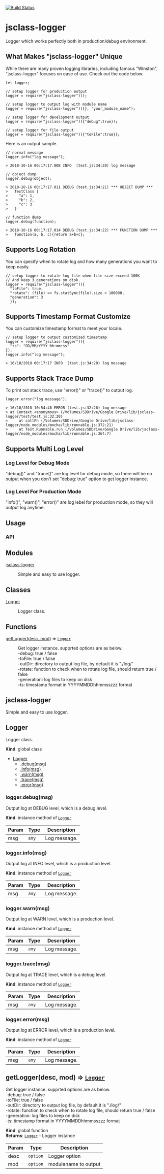 [![Build Status](https://travis-ci.org/kojiy7214/jsclass-logger.svg?branch=master)](https://travis-ci.org/kojiy7214/jsclass-logger)

# jsclass-logger
Logger which works perfectly both in production/debug environment.

## What Makes "jsclass-logger" Unique
While there are many proven logging libraries, including famous "Winston",
"jsclass-logger" focuses on ease of use.
Check out the code below.

```
let logger;

// setup logger for production output
logger = require("jsclass-logger")();

// setup logger to output log with module name
logger = require("jsclass-logger")({}, "your_module_name");

// setup logger for development output
logger = require("jsclass-logger")({"debug":true});

// setup logger for file output
logger = require("jsclass-logger")({"toFile":true});
```  

Here is an output sample.
```
// normal message
logger.info("log message");

> 2018-10-16 00:17:17.008 INFO  (test.js:34:20) log message

// object dump
logger.debug(object);

> 2018-10-16 00:17:17.011 DEBUG (test.js:34:21) *** OBJECT DUMP ***
>   TestClass {
>     "a": 1,
>     "b": 2,
>     "c": 3
>   }

// function dump
logger.debug(function);

> 2018-10-16 00:17:17.014 DEBUG (test.js:34:22) *** FUNCTION DUMP ***
>   function(a, b, c){return a+b+c};
```

## Supports Log Rotation
You can specify when to rotate log and how many generations you want to keep
easily.

```
// setup logger to rotate log file when file size exceed 100K
// And keep 3 generations on disk.
logger = require("jsclass-logger")({
  "toFile": true,
  "rotate": (file) => fs.statSync(file).size > 100000,
  "generation": 3
  });
```

## Supports Timestamp Format Customize
You can customize timestamp format to meet your locale.

```
// setup logger to output customized timestamp
logger = require("jsclass-logger")({
  "ts": "DD/MM/YYYY hh:mm:ss"
});
logger.info("log message");

> 16/10/2018 00:17:17 INFO  (test.js:34:20) log message
```

## Supports Stack Trace Dump
To print out stack trace, use "error()" or "trace()" to output log.

```
logger.error("log message");

> 16/10/2018 10:54:40 ERROR (test.js:32:20) log message
> at Context.<anonymous> (/Volumes/SDDrive/Google Drive/lib/jsclass-logger/test/test.js:32:20)
>     at callFn (/Volumes/SDDrive/Google Drive/lib/jsclass-logger/node_modules/mocha/lib/runnable.js:372:21)
>     at Test.Runnable.run (/Volumes/SDDrive/Google Drive/lib/jsclass-logger/node_modules/mocha/lib/runnable.js:364:7)
```

## Supports Multi Log Level
### Log Level for Debug Mode
"debug()" and "trace()" are log level for debug mode, so there will be no output
when you don't set "debug: true" option to get logger instance.

### Log Level For  Production Mode
"info()", "warn()", "error()" are log lebel for production mode, so they will
output log anytime.

## Usage
### API
## Modules

<dl>
<dt><a href="#module_jsclass-logger">jsclass-logger</a></dt>
<dd><p>Simple and easy to use logger.</p>
</dd>
</dl>

## Classes

<dl>
<dt><a href="#Logger">Logger</a></dt>
<dd><p>Logger class.</p>
</dd>
</dl>

## Functions

<dl>
<dt><a href="#getLogger">getLogger(desc, mod)</a> ⇒ <code><a href="#Logger">Logger</a></code></dt>
<dd><p>Get logger instance. supprted options are as below.<br>
-debug: true / false<br>
-toFile: true / false<br>
-outDir: directory to output log file, by default it is &quot;./log/&quot;<br>
-rotate: function to check when to rotate log file, should return true / false<br>
-generation: log files to keep on disk<br>
-ts: timestamp format in YYYYMMDDhhmmsszzz format<br></p>
</dd>
</dl>

<a name="module_jsclass-logger"></a>

## jsclass-logger
Simple and easy to use logger.

<a name="Logger"></a>

## Logger
Logger class.

**Kind**: global class  

* [Logger](#Logger)
    * [.debug(msg)](#Logger+debug)
    * [.info(msg)](#Logger+info)
    * [.warn(msg)](#Logger+warn)
    * [.trace(msg)](#Logger+trace)
    * [.error(msg)](#Logger+error)

<a name="Logger+debug"></a>

### logger.debug(msg)
Output log at DEBUG level, which is a debug level.

**Kind**: instance method of [<code>Logger</code>](#Logger)  

| Param | Type | Description |
| --- | --- | --- |
| msg | <code>any</code> | Log message. |

<a name="Logger+info"></a>

### logger.info(msg)
Output log at INFO level, which is a production level.

**Kind**: instance method of [<code>Logger</code>](#Logger)  

| Param | Type | Description |
| --- | --- | --- |
| msg | <code>any</code> | Log message. |

<a name="Logger+warn"></a>

### logger.warn(msg)
Output log at WARN level, which is a production level.

**Kind**: instance method of [<code>Logger</code>](#Logger)  

| Param | Type | Description |
| --- | --- | --- |
| msg | <code>any</code> | Log message. |

<a name="Logger+trace"></a>

### logger.trace(msg)
Output log at TRACE level, which is a debug level.

**Kind**: instance method of [<code>Logger</code>](#Logger)  

| Param | Type | Description |
| --- | --- | --- |
| msg | <code>any</code> | Log message. |

<a name="Logger+error"></a>

### logger.error(msg)
Output log at ERROR level, which is a production level.

**Kind**: instance method of [<code>Logger</code>](#Logger)  

| Param | Type | Description |
| --- | --- | --- |
| msg | <code>any</code> | Log message. |

<a name="getLogger"></a>

## getLogger(desc, mod) ⇒ [<code>Logger</code>](#Logger)
Get logger instance. supprted options are as below.<br>
-debug: true / false<br>
-toFile: true / false<br>
-outDir: directory to output log file, by default it is "./log/"<br>
-rotate: function to check when to rotate log file, should return true / false<br>
-generation: log files to keep on disk<br>
-ts: timestamp format in YYYYMMDDhhmmsszzz format<br>

**Kind**: global function  
**Returns**: [<code>Logger</code>](#Logger) - Logger instance  

| Param | Type | Description |
| --- | --- | --- |
| desc | <code>option</code> | Logger option |
| mod | <code>option</code> | modulename to output |

